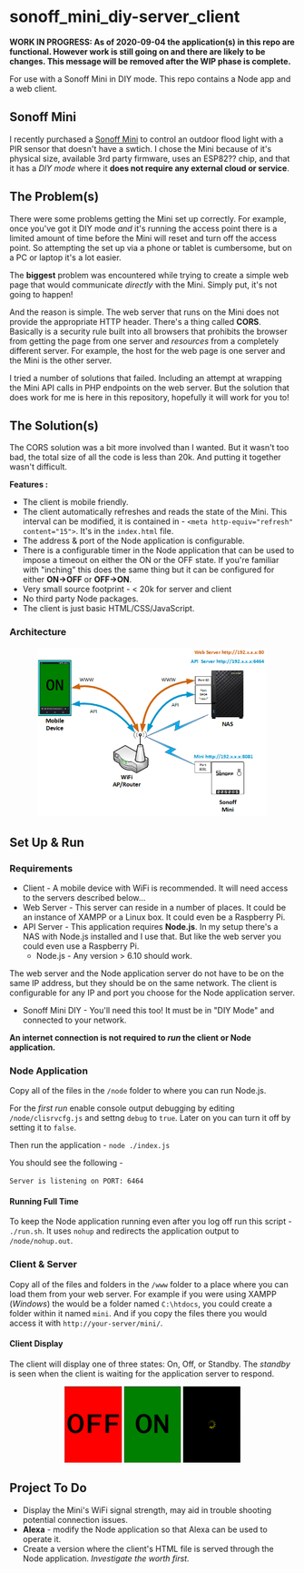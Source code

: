 # sonoff_mini_diy-server_client

**WORK IN PROGRESS: As of 2020-09-04 the application(s) in this repo are functional. However work is still going on and there are likely to be changes. This message will be removed after the WIP phase is complete.**


For use with a Sonoff Mini in DIY mode. This repo contains a Node app and a web client. 

## Sonoff Mini

I recently purchased a [Sonoff Mini](https://www.itead.cc/sonoff-mini.html) to control an outdoor flood light  with a PIR sensor that doesn't have a swtich. I chose the Mini because of it's physical size, available 3rd party firmware, uses an ESP82?? chip, and that it has a *DIY mode* where it **does not require any external cloud or service**.

## The Problem(s)

There were some problems getting the Mini set up correctly. For example, once you've got it DIY mode *and* it's running the access point there is a limited amount of time before the Mini will reset and turn off the access point. So attempting the set up via a phone or tablet is cumbersome, but on a PC or laptop it's a lot easier.

The **biggest** problem was encountered while trying to create a simple web page that would communicate *directly* with the Mini. Simply put, it's not going to happen! 

And the reason is simple. The web server that runs on the Mini does not provide the appropriate HTTP header. There's a thing called **CORS**. Basically is a security rule built into all browsers that prohibits the browser from getting the page from one server and *resources* from a completely different server. For example, the host for the web page is one server and the Mini is the other server.

I tried a number of solutions that failed. Including an attempt at wrapping the Mini API calls in PHP endpoints on the web server. But the solution that does work for me is here in this repository, hopefully it will work for you to!

## The Solution(s)

The CORS solution was a bit more involved than I wanted. But it wasn't too bad, the total size of all the code is less than 20k. And putting it together wasn't difficult. 

**Features :**

* The client is mobile friendly.
* The client automatically refreshes and reads the state of the Mini. This interval can be modified, it is contained in - `<meta http-equiv="refresh" content="15">`. It's in the `index.html` file. 
* The address & port of the Node application is configurable.
* There is a configurable timer in the Node application that can be used to impose a timeout on either the ON or the OFF state. If you're familiar with "inching" this does the same thing but it can be configured for either **ON->OFF** or **OFF->ON**.
* Very small source footprint - < 20k for server and client
* No third party Node packages.
* The client is just basic HTML/CSS/JavaScript. 

### Architecture

<p align="center">
  <img src="./mdimg/diagram-network.png" style="width:80%"; alt="Overview Diagram" txt="Overview Diagram"/>
</p>

## Set Up & Run

### Requirements

* Client - A mobile device with WiFi is recommended. It will need access to the servers described below...
* Web Server - This server can reside in a number of places. It could be an instance of XAMPP or a Linux box. It could even be a Raspberry Pi.
* API Server - This application requires **Node.js**. In my setup there's a NAS with Node.js installed and I use that. But like the web server you could even use a Raspberry Pi. 
    * Node.js - Any version > 6.10 should work. 

The web server and the Node application server do not have to be on the same IP address, but they should be on the same network. The client is configurable for any IP and port you choose for the Node application server. 

* Sonoff Mini DIY - You'll need this too! It must be in "DIY Mode" and connected to your network.

**An internet connection is not required to *run* the client or Node application.**

### Node Application

Copy all of the files in the `/node` folder to where you can run Node.js. 

For the *first run* enable console output debugging by editing `/node/clisrvcfg.js` and settng `debug` to `true`. Later on you can turn it off by setting it to `false`.

Then run the application - `node ./index.js`

You should see the following - 

`Server is listening on PORT: 6464`

#### Running Full Time

To keep the Node application running even after you log off run this script - `./run.sh`. It uses `nohup` and redirects the application output to `/node/nohup.out`.

### Client & Server

Copy all of the files and folders in the `/www` folder to a place where you can load them from your web server. For example if you were using XAMPP (*Windows*) the would be a folder named `C:\htdocs`, you could create a folder within it named `mini`. And if you copy the files there you would access it with `http://your-server/mini/`.

#### Client Display

The client will display one of three states: On, Off, or Standby. The *standby* is seen when the client is waiting for the application server to respond.

<p align="center">
  <img src="./mdimg/client_OFF-500x665.png" style="width:20%"; alt="OFF Screen" txt="OFF Screen"/>
  <img src="./mdimg/client_ON-500x665.png" style="width:20%"; alt="ON Screen" txt="ON Screen"/>
  <img src="./mdimg/client_wAIT-500x665.png" style="width:20%"; alt="WAIT Screen" txt="WAIT Screen"/>
</p>


## Project To Do

* Display the Mini's WiFi signal strength, may aid in trouble shooting potential connection issues.
* **Alexa** - modify the Node application so that Alexa can be used to operate it.
* Create a version where the client's HTML file is served through the Node application. *Investigate the worth first.*


